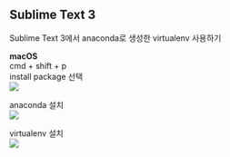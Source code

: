## Sublime Text 3  

Sublime Text 3에서 anaconda로 생성한 virtualenv 사용하기  

**macOS**    
cmd + shift + p   
install package 선택  
![
](https://lh3.googleusercontent.com/zgFtPmreaQdoPwX9Owd1jfRmW7TZADKMp1UoCr7LKeZXgSZilf4VQ0AleJeEgM-9X4VUs51Q8_Q7 "install1")  

anaconda 설치   
![
](https://lh3.googleusercontent.com/ju0GVx5iMw35SedaBMNSO6us4Tt5IxcXiatDuyaH_crGVMrhLri4WEImU_267cR2mEi4SvYozpA9 "install2")  

virtualenv 설치  
![
](https://lh3.googleusercontent.com/dQttT5eS42By7d8VgAbasdibR-4S-5nbawWfaFHxRLT6tHQwmRgleYmlhLF1yrh33zkpwEWVvqR_ "install3")  



 

<!--stackedit_data:
eyJoaXN0b3J5IjpbLTEyNTkxMDU1NjEsMTA5MTg4NzI5Myw3Nz
EzOTk2NTddfQ==
-->